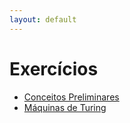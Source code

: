 ```yaml
---
layout: default
---
```


# Exercícios

- [Conceitos Preliminares](assets/listas-de-exercicios/conceitos-basicos.pdf)
- [Máquinas de Turing](assets/listas-de-exercicios/maquinas-de-turing.pdf)